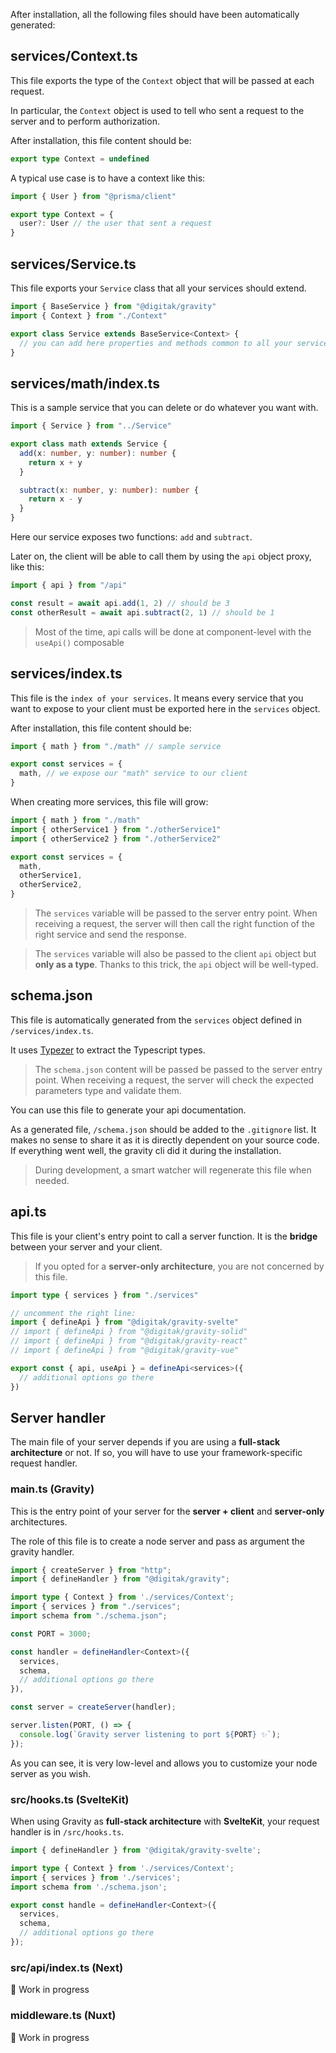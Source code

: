 After installation, all the following files should have been automatically generated:


## services/Context.ts

This file exports the type of the `Context` object that will be passed at each request.

In particular, the `Context` object is used to tell who sent a request to the server and to perform authorization.

After installation, this file content should be:

```typescript
export type Context = undefined
```

A typical use case is to have a context like this:

```typescript
import { User } from "@prisma/client"

export type Context = {
  user?: User // the user that sent a request
}
```

## services/Service.ts

This file exports your `Service` class that all your services should extend.

```typescript
import { BaseService } from "@digitak/gravity"
import { Context } from "./Context"

export class Service extends BaseService<Context> {
  // you can add here properties and methods common to all your services
}
```

## services/math/index.ts

This is a sample service that you can delete or do whatever you want with.

```typescript
import { Service } from "../Service"

export class math extends Service {
  add(x: number, y: number): number {
    return x + y
  }

  subtract(x: number, y: number): number {
    return x - y
  }
}
```

Here our service exposes two functions: `add` and `subtract`.

Later on, the client will be able to call them by using the `api` object proxy, like this:

```typescript
import { api } from "/api"

const result = await api.add(1, 2) // should be 3
const otherResult = await api.subtract(2, 1) // should be 1
```

> Most of the time, api calls will be done at component-level with the `useApi()` composable

## services/index.ts

This file is the `index of your services`. It means every service that you want to expose to your client must be exported here in the `services` object.

After installation, this file content should be:

```typescript
import { math } from "./math" // sample service

export const services = {
  math, // we expose our "math" service to our client 
}
```

When creating more services, this file will grow:

```typescript
import { math } from "./math"
import { otherService1 } from "./otherService1"
import { otherService2 } from "./otherService2"

export const services = {
  math,
  otherService1,
  otherService2,
}
```

> The `services` variable will be passed to the server entry point. When receiving a request, the server will then call the right function of the right service and send the response.

> The `services` variable will also be passed to the client `api` object but **only as a type**. Thanks to this trick, the `api` object will be well-typed.


## schema.json

This file is automatically generated from the `services` object defined in `/services/index.ts`.

It uses [Typezer](https://www.npmjs.com/package/typezer) to extract the Typescript types.

> The `schema.json` content will be passed be passed to the server entry point. When receiving a request, the server will check the expected parameters type and validate them.

You can use this file to generate your api documentation.

As a generated file, `/schema.json` should be added to the `.gitignore` list. It makes no sense to share it as it is directly dependent on your source code. If everything went well, the gravity cli did it during the installation.

> During development, a smart watcher will regenerate this file when needed.

## api.ts

This file is your client's entry point to call a server function. It is the **bridge** between your server and your client.

> If you opted for a **server-only architecture**, you are not concerned by this file.

```typescript
import type { services } from "./services"

// uncomment the right line:
import { defineApi } from "@digitak/gravity-svelte"
// import { defineApi } from "@digitak/gravity-solid"
// import { defineApi } from "@digitak/gravity-react"
// import { defineApi } from "@digitak/gravity-vue"

export const { api, useApi } = defineApi<services>({
  // additional options go there
})
```


## Server handler

The main file of your server depends if you are using a **full-stack architecture** or not. If so, you will have to use your framework-specific request handler.

### main.ts (Gravity)

This is the entry point of your server for the **server + client** and **server-only** architectures.

The role of this file is to create a node server and pass as argument the gravity handler.

```typescript
import { createServer } from "http";
import { defineHandler } from "@digitak/gravity";

import type { Context } from './services/Context';
import { services } from "./services";
import schema from "./schema.json";

const PORT = 3000;

const handler = defineHandler<Context>({
  services,
  schema,
  // additional options go there
}),

const server = createServer(handler);

server.listen(PORT, () => {
  console.log(`Gravity server listening to port ${PORT} ✨`);
});
```

As you can see, it is very low-level and allows you to customize your node server as you wish.

### src/hooks.ts (SvelteKit)

When using Gravity as **full-stack architecture** with **SvelteKit**, your request handler is in `/src/hooks.ts`.

```typescript
import { defineHandler } from '@digitak/gravity-svelte';

import type { Context } from './services/Context';
import { services } from './services';
import schema from './schema.json';

export const handle = defineHandler<Context>({
  services,
  schema,
  // additional options go there
});
```

### src/api/index.ts (Next)

🚧 Work in progress

### middleware.ts (Nuxt)

🚧 Work in progress
